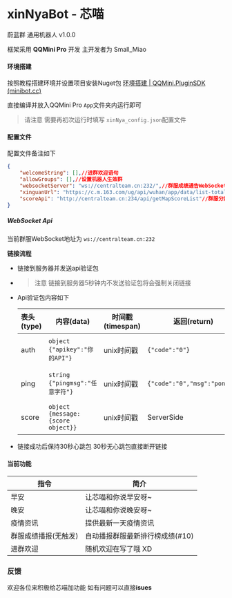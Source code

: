 # xinNyaBot - 芯喵
蔚蓝群 通用机器人 v1.0.0

框架采用 **QQMini Pro** 开发 主开发者为 Small_Miao

#### 环境搭建

按照教程搭建环境并设置项目安装Nuget包 [环境搭建 | QQMini.PluginSDK (minibot.cc)](https://doc.dotnet.minibot.cc/Guide/)

直接编译并放入QQMini Pro `App`文件夹内运行即可

> 请注意 需要再初次运行时填写 `xinNya_config.json`配置文件



#### 配置文件

配置文件备注如下

```json
{
    "welcomeString": [],//进群欢迎语句
    "allowGroups": [],//设置机器人生效群
    "websocketServer": "ws://centralteam.cn:232/",//群服成绩通告WebSocket服务器
    "xinguanUrl": "https://c.m.163.com/ug/api/wuhan/app/data/list-total",//新冠疫情API
    "scoreApi": "http://centralteam.cn:234/api/getMapScoreList"//群服分数获取API
}
```



##### WebSocket Api

当前群服WebSocket地址为 `ws://centralteam.cn:232` 

**链接流程**

- 链接到服务器并发送api验证包

- > 注意 链接到服务器5秒钟内不发送验证包将会强制关闭链接

- Api验证包内容如下

  | 表头(type) | 内容(data)                          | 时间戳(timespan) | 返回(return)                 | 类型   |
  | :--------- | ----------------------------------- | ---------------- | ---------------------------- | ------ |
  | auth       | `object`  `{"apikey":"你的API"}`    | unix时间戳       | `{"code":"0"}`               | 验证包 |
  | ping       | `string`  `{"pingmsg":"任意字符"}`  | unix时间戳       | `{"code":"0","msg":"pong!"}` | 心跳包 |
  | score      | `object` `{message:{score object}}` | unix时间戳       | ServerSide                   | 分数包 |

- 链接成功后保持30秒心跳包 30秒无心跳包直接断开链接

#### 当前功能

| 指令                 | 简介                            |
| -------------------- | ------------------------------- |
| 早安                 | 让芯喵和你说早安呀~             |
| 晚安                 | 让芯喵和你说晚安呀~             |
| 疫情资讯             | 提供最新一天疫情资讯            |
| 群服成绩播报(无触发) | 自动播报群服最新排行榜成绩(#10) |
| 进群欢迎             | 随机欢迎在写了哦 XD             |

### 反馈

欢迎各位来积极给芯喵加功能 如有问题可以直接**isues**


